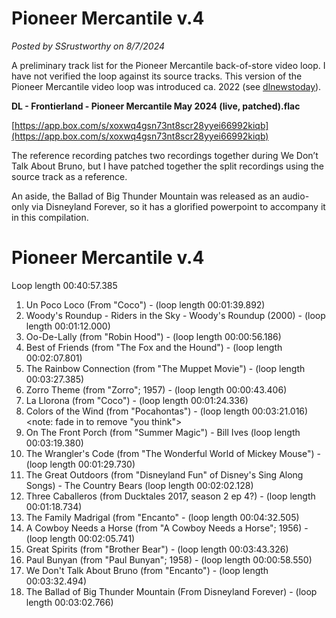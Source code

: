 # Pioneer Mercantile v.4

*Posted by SSrustworthy on 8/7/2024*

A preliminary track list for the Pioneer Mercantile back-of-store video loop. I have not verified the loop against its source tracks. This version of the Pioneer Mercantile video loop was introduced ca. 2022 (see [dlnewstoday](https://dlnewstoday.com/2022/09/encanto-and-the-muppets-added-to-frontierland-shop-in-disneyland/)). 

**DL - Frontierland - Pioneer Mercantile May 2024 (live, patched).flac**

[https://app.box.com/s/xoxwq4gsn73nt8scr28yyei66992kiqb](https://app.box.com/s/xoxwq4gsn73nt8scr28yyei66992kiqb)

The reference recording patches two recordings together during We Don’t Talk About Bruno, but I have patched together the split recordings using the source track as a reference.

An aside, the Ballad of Big Thunder Mountain was released as an audio-only via Disneyland Forever, so it has a glorified powerpoint to accompany it in this compilation.

# Pioneer Mercantile v.4

Loop length 00:40:57.385

1. Un Poco Loco (From "Coco") - (loop length 00:01:39.892)
2. Woody's Roundup - Riders in the Sky - Woody's Roundup (2000) - (loop length 00:01:12.000)
3. Oo-De-Lally (from "Robin Hood") - (loop length 00:00:56.186)
4. Best of Friends (from "The Fox and the Hound") - (loop length 00:02:07.801)
5. The Rainbow Connection (from "The Muppet Movie") - (loop length 00:03:27.385)
6. Zorro Theme (from "Zorro"; 1957) - (loop length 00:00:43.406)
7. La Llorona (from "Coco") - (loop length 00:01:24.336)
8. Colors of the Wind (from "Pocahontas") - (loop length 00:03:21.016)
   <note: fade in to remove "you think">
9. On The Front Porch (from "Summer Magic") - Bill Ives (loop length 00:03:19.380)
10. The Wrangler's Code (from "The Wonderful World of Mickey Mouse") - (loop length 00:01:29.730)
11. The Great Outdoors (from "Disneyland Fun" of Disney's Sing Along Songs) - The Country Bears (loop length 00:02:02.128)
12. Three Caballeros (from Ducktales 2017, season 2 ep 4?) - (loop length 00:01:18.734)
13. The Family Madrigal (from "Encanto" - (loop length 00:04:32.505)
14. A Cowboy Needs a Horse (from "A Cowboy Needs a Horse"; 1956) - (loop length 00:02:05.741)
15. Great Spirits (from "Brother Bear") - (loop length 00:03:43.326)
16. Paul Bunyan (from "Paul Bunyan"; 1958) - (loop length 00:00:58.550)
17. We Don't Talk About Bruno (from "Encanto") - (loop length 00:03:32.494)
18. The Ballad of Big Thunder Mountain (From Disneyland Forever) - (loop length 00:03:02.766)